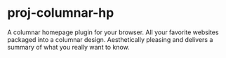 # proj-columnar-hp
A columnar homepage plugin for your browser. All your favorite websites packaged into a columnar design. Aesthetically pleasing and delivers a summary of what you really want to know.

